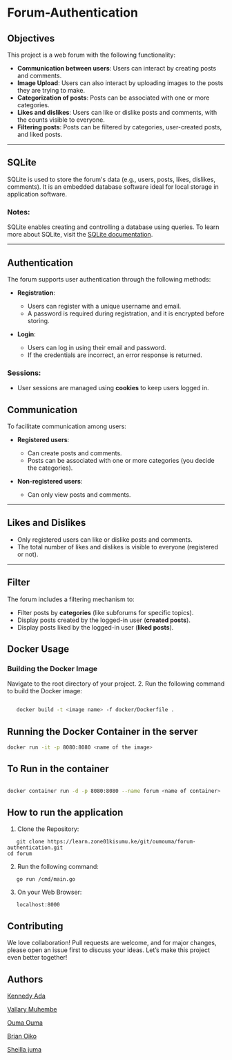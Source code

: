 
# Forum-Authentication

## Objectives

This project is a web forum with the following functionality:


- **Communication between users**: Users can interact by creating posts and comments.
- **Image Upload**: Users can also interact by uploading images to the posts they are trying to make.
- **Categorization of posts**: Posts can be associated with one or more categories.
- **Likes and dislikes**: Users can like or dislike posts and comments, with the counts visible to everyone.
- **Filtering posts**: Posts can be filtered by categories, user-created posts, and liked posts.

---

## SQLite

SQLite is used to store the forum's data (e.g., users, posts, likes, dislikes, comments). It is an embedded database software ideal for local storage in application software.

### Notes:

SQLite enables creating and controlling a database using queries. To learn more about SQLite, visit the [SQLite documentation](https://sqlite.org/).

---

## Authentication

The forum supports user authentication through the following methods:




- **Registration**:
  - Users can register with a unique username and email.
  - A password is required during registration, and it is encrypted before storing.
  
- **Login**:
  - Users can log in using their email and password.
  - If the credentials are incorrect, an error response is returned.

### Sessions:

- User sessions are managed using **cookies** to keep users logged in.



## Communication

To facilitate communication among users:

- **Registered users**:
  - Can create posts and comments.
  - Posts can be associated with one or more categories (you decide the categories).
  
- **Non-registered users**:
  - Can only view posts and comments.

---

## Likes and Dislikes

- Only registered users can like or dislike posts and comments.
- The total number of likes and dislikes is visible to everyone (registered or not).

---

## Filter

The forum includes a filtering mechanism to:

- Filter posts by **categories** (like subforums for specific topics).
- Display posts created by the logged-in user (**created posts**).
- Display posts liked by the logged-in user (**liked posts**).




## Docker Usage

### Building the Docker Image



 Navigate to the root directory of your project.
2. Run the following command to build the Docker image:

```bash

   docker build -t <image name> -f docker/Dockerfile .
   ```

  
## Running the Docker Container in the server



 ```bash
docker run -it -p 8080:8080 <name of the image>

   ```
## To Run in the container

```bash

docker container run -d -p 8080:8080 --name forum <name of container>
```
## How to run the application

1. Clone the Repository:

```
   git clone https://learn.zone01kisumu.ke/git/oumouma/forum-authentication.git
cd forum
   ```

2. Run the following command:

   

```
   go run /cmd/main.go
   ```

3. On your Web Browser:

```
   localhost:8000
```

## Contributing

We love collaboration! Pull requests are welcome, and for major changes, please open an issue first to discuss your ideas. Let’s make this project even better together! 

## Authors

[Kennedy Ada](https://github.com/adaken4)

[Vallary Muhembe](https://learn.zone01kisumu.ke/git/vmuhembe/forum.git)

[Ouma Ouma](https://learn.zone01kisumu.ke/git/oumouma)

[Brian Oiko](https://github.com/Brace1000)


[Sheilla  juma](https://learn.zone01kisumu.ke/git/sjuma)